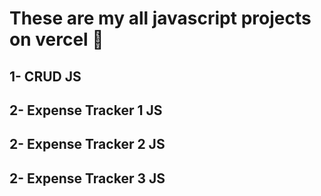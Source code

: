 # These are my all javascript projects on vercel 🚀 

## 1- CRUD JS

## 2- Expense Tracker 1 JS

## 2- Expense Tracker 2 JS

## 2- Expense Tracker 3 JS
